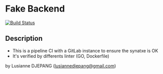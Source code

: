 # Fake Backend

[![Build Status](http://ec2-34-226-201-74.compute-1.amazonaws.com/buildStatus/icon?job=Sona-facke-back-end-complette)](http://ec2-34-226-201-74.compute-1.amazonaws.com/job/Sona-facke-back-end-complette/)

## Description

* This is a pipeline CI with a GitLab instance to ensure the synatxe is OK
* It's verified by differents linter (GO, Dockerfile)


by Lusianne DJEPANG (lusiannedjepang@gmail.com)
